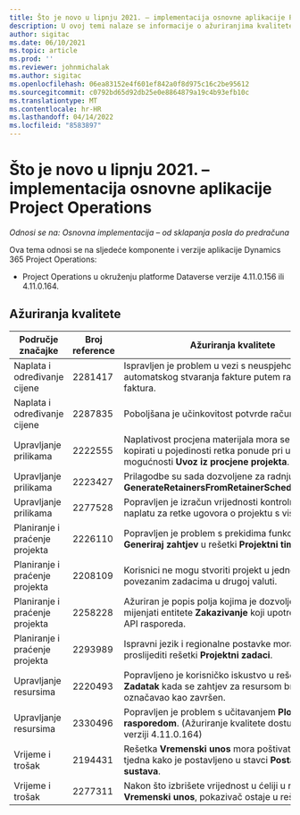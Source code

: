 ```yaml
---
title: Što je novo u lipnju 2021. – implementacija osnovne aplikacije Project Operations
description: U ovoj temi nalaze se informacije o ažuriranjima kvalitete dostupnim u izdanju implementacije osnovne aplikacije Project Operations u lipnju 2021. godine.
author: sigitac
ms.date: 06/10/2021
ms.topic: article
ms.prod: ''
ms.reviewer: johnmichalak
ms.author: sigitac
ms.openlocfilehash: 06ea83152e4f601ef842a0f8d975c16c2be95612
ms.sourcegitcommit: c0792bd65d92db25e0e8864879a19c4b93efb10c
ms.translationtype: MT
ms.contentlocale: hr-HR
ms.lasthandoff: 04/14/2022
ms.locfileid: "8583897"
---
```

# <a name="whats-new-june-2021---project-operations-lite-deployment"></a>Što je novo u lipnju 2021. – implementacija osnovne aplikacije Project Operations

_Odnosi se na: Osnovna implementacija – od sklapanja posla do predračuna_

Ova tema odnosi se na sljedeće komponente i verzije aplikacije Dynamics 365 Project Operations:

  - Project Operations u okruženju platforme Dataverse verzije 4.11.0.156 ili 4.11.0.164.

## <a name="quality-updates"></a>Ažuriranja kvalitete

| **Područje značajke** | **Broj reference** | **Ažuriranja kvalitete** |
| --- | --- | --- |
| Naplata i određivanje cijene | 2281417 | Ispravljen je problem u vezi s neuspjehom radnje automatskog stvaranja fakture putem rasporeda faktura. |
| Naplata i određivanje cijene | 2287835 |   Poboljšana je učinkovitost potvrde računa. |
| Upravljanje prilikama | 2222555 | Naplativost procjena materijala mora se ispravno kopirati u pojedinosti retka ponude pri uporabi mogućnosti **Uvoz iz procjene projekta**. |
| Upravljanje prilikama | 2223427 | Prilagodbe su sada dozvoljene za radnju **GenerateRetainersFromRetainerScheduleOptions**. |
| Upravljanje prilikama | 2277528 | Popravljen je izračun vrijednosti kontrolne točke za naplatu za retke ugovora o projektu s više klijenata. |
| Planiranje i praćenje projekta | 2226110 | Popravljen je problem s prekidima funkcije **Generiraj zahtjev** u rešetki **Projektni tim**. |
| Planiranje i praćenje projekta | 2208109 | Korisnici ne mogu stvoriti projekt u jednoj valuti s povezanim zadacima u drugoj valuti. |
| Planiranje i praćenje projekta | 2258228 | Ažuriran je popis polja kojima je dozvoljeno mijenjati entitete **Zakazivanje** koji upotrebljavaju API rasporeda. |
| Planiranje i praćenje projekta | 2293989 | Ispravni jezik i regionalne postavke moraju se proslijediti rešetki **Projektni zadaci**.|
| Upravljanje resursima | 2220493 | Popravljeno je korisničko iskustvo u rešetki **Zadatak** kada se zahtjev za resursom brzo označavao kao završen. |
| Upravljanje resursima | 2330496 | Popravljen je problem s učitavanjem **Ploče s rasporedom**. (Ažuriranje kvalitete dostupno je u verziji 4.11.0.164) |
| Vrijeme i trošak | 2194431 | Rešetka **Vremenski unos** mora poštivati početak tjedna kako je postavljeno u stavci **Postavke sustava**. |
| Vrijeme i trošak | 2277311 | Nakon što izbrišete vrijednost u ćeliji u rešetki **Vremenski unos**, pokazivač ostaje u rešetki. |
